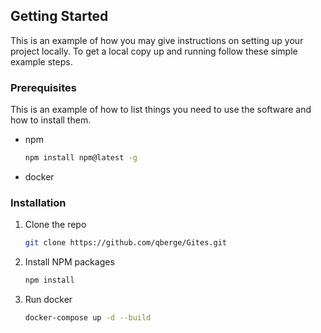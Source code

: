 <!-- GETTING STARTED -->
## Getting Started

This is an example of how you may give instructions on setting up your project locally.
To get a local copy up and running follow these simple example steps.

### Prerequisites

This is an example of how to list things you need to use the software and how to install them.
* npm
  ```sh
  npm install npm@latest -g
  ```
* docker

### Installation

1. Clone the repo 
   ```sh
   git clone https://github.com/qberge/Gites.git
   ```
2. Install NPM packages
   ```sh
   npm install
   ```   
3. Run docker
   ```sh
   docker-compose up -d --build
   ```
